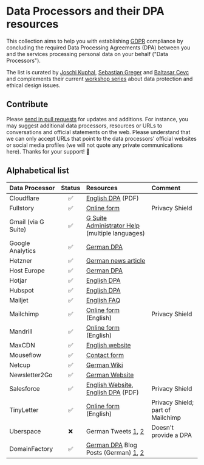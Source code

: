 # Data Processors and their DPA resources

This collection aims to help you with establishing [GDPR](https://www.eugdpr.org/) compliance by concluding the required Data Processing Agreements (DPA) between you and the services processing personal data on your behalf ("Data Processors").

The list is curated by [Joschi Kuphal](https://github.com/jkphl), [Sebastian Greger](https://github.com/sebastiangreger) and [Baltasar Cevc](https://github.com/bcevc) and complements their current [workshop series](https://colloq.io/events/datenschutz-im-web-fallstricke-strategien-risikomanagement-dsgvo) about data protection and ethical design issues.

## Contribute

Please [send in pull requests](https://help.github.com/articles/about-pull-requests/) for updates and additions. For instance, you may suggest additional data processors, resources or URLs to conversations and official statements on the web. Please understand that we can only accept URLs that point to the data processors' official websites or social media profiles (we will not quote any private communications here). Thanks for your support! 🙇

## Alphabetical list

| Data Processor      | Status | Resources                                                                                                                                                                                                                        | Comment               |
|:--------------------|:------:|:---------------------------------------------------------------------------------------------------------------------------------------------------------------------------------------------------------------------------------|:----------------------|
| Cloudflare          |   ✅   | [English DPA](https://www.cloudflare.com/media/pdf/cloudflare-customer-dpa-20180402.pdf) (PDF)                                                                                                                                   |                       |
| Fullstory           |   ✅   | [Online form](https://na3.docusign.net/Member/PowerFormSigning.aspx?PowerFormId=80263e03-8609-4103-9a5e-324982f1d9ea)                                                                                                            | Privacy Shield        |
| Gmail (via G Suite) |   ✅   | [G Suite Administrator Help](https://support.google.com/a/answer/2888485) (multiple languages)                                                                                                                                   |                       |
| Google Analytics    |   ✅   | [German DPA](http://static.googleusercontent.com/media/www.google.de/de/de/analytics/terms/de.pdf)                                                                                                                               |                       |
| Hetzner             |   ✅   | [German news article](https://www.hetzner.de/news/vertrag-zur-auftragsverarbeitung-gemaess-art-28-ds-gvo-steht-ab-sofort-online-zur-verfuegung-eintrag/)                                                                         |                       |
| Host Europe         |   ✅   | [German DPA](https://www.hosteurope.de/download/ADV_TOM_Host_Europe_GmbH_V3_0.pdf)                                                                                                                                               |                       |
| Hotjar              |   ✅   | [English DPA](https://www.hotjar.com/legal/support/dpa)                                                                                                                                                                          |                       |
| Hubspot             |   ✅   | [English DPA](https://legal.hubspot.com/dpa)                                                                                                                                                                                     |                       |
| Mailjet             |   ✅   | [English FAQ](https://www.mailjet.com/support/do-you-provide-a-data-processing-agreement-for-your-clients,641.htm)                                                                                                               |                       |
| Mailchimp           |   ✅   | [Online form](https://mailchimp.com/legal/forms/data-processing-agreement/) (English)                                                                                                                                            | Privacy Shield        |
| Mandrill            |   ✅   | [Online form](https://mailchimp.com/legal/forms/data-processing-agreement/) (English)                                                                                                                                            |                       |
| MaxCDN              |   ✅   | [English website](https://www.maxcdn.com/gdpr/)                                                                                                                                                                                  |                       |
| Mouseflow           |   ✅   | [Contact form](https://www.mouseflow.com/gdpr/)                                                                                                                                                                                   |                       |
| Netcup              |   ✅   | [German Wiki](https://www.netcup-wiki.de/wiki/Zusatzvereinbarung_zur_Auftragsverarbeitung)                                                                                                                                       |                       |
| Newsletter2Go       |   ✅   | [German Website](https://www.newsletter2go.de/datenschutz-uebersicht/)                                                                                                                                                           |                       |
| Salesforce          |   ✅   | [English Website](https://www.salesforce.com/content/dam/web/en_us/www/documents/data-processing-addendum.pdf), [English DPA](https://www.salesforce.com/content/dam/web/en_us/www/documents/data-processing-addendum.pdf) (PDF) | Privacy Shield        |
| TinyLetter          |   ✅   | [Online form](https://mailchimp.com/legal/forms/data-processing-agreement/) (English)                                                                                                                                            | Privacy Shield; part of Mailchimp |
| Uberspace           |   ❌   | German Tweets [1](https://twitter.com/ubernauten/status/959736242173825024), [2](https://twitter.com/hallouberspace/status/984007498398093317)                                                                                   | Doesn't provide a DPA |
| DomainFactory       |   ✅   | [German DPA](https://www.df.eu/fileadmin/media/doc/ADV_Kunden_Domainfactory.pdf) Blog Posts (German) [1](https://www.df.eu/blog/der-8-schritte-plan-wie-sie-die-neue-dsgvo-umsetzen/), [2](https://www.df.eu/blog/der-8-schritte-plan-wie-sie-die-neue-dsgvo-umsetzen/)| |
